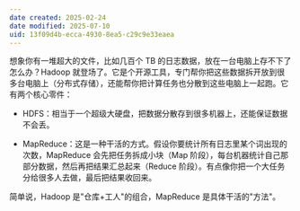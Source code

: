 ```yaml
---
date created: 2025-02-24
date modified: 2025-07-10
uid: 13f09d4b-ecca-4930-8ea5-c29c9e33eaea
---
```


想象你有一堆超大的文件，比如几百个 TB 的日志数据，放在一台电脑上存不下了怎么办？Hadoop 就登场了。它是个开源工具，专门帮你把这些数据拆开放到很多台电脑上（分布式存储），还能帮你把计算任务也分散到这些电脑上一起跑。它有两个核心零件：

- HDFS：相当于一个超级大硬盘，把数据分散存到很多机器上，还能保证数据不会丢。
    
- MapReduce：这是一种干活的方式。假设你要统计所有日志里某个词出现的次数，MapReduce 会先把任务拆成小块（Map 阶段），每台机器统计自己那部分数据，然后再把结果汇总起来（Reduce 阶段）。有点像你把一个大任务分给很多人去做，最后把结果收回来。
    

简单说，Hadoop 是"仓库+工人"的组合，MapReduce 是具体干活的"方法"。
